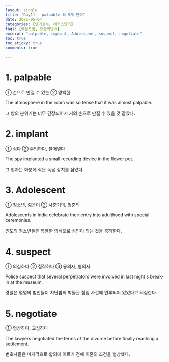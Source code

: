 ```yaml
---
layout: single
title: "Day11 - palpable 외 9개 단어"
date: 2025-05-04
categories: [영어공부, 해커스단어]
tags: [예문포함, 오늘의단어]
excerpt: "palpable, implant, Adolescent, suspect, negotiate"
toc: true
toc_sticky: true
comments: true

---
```


# 1. palpable
① 손으로 만질 수 있는 ② 명백한

The atmosphere in the room was so tense that it was almost palpable.

그 방의 분위기는 너무 긴장되어서 거의 손으로 만질 수 있을 것 같았다.


# 2. implant
① 심다 ② 주입하다, 불어넣다

The spy implanted a small recording device in the flower pot.

그 첩자는 화분에 작은 녹음 장치를 심었다.

# 3. Adolescent
① 청소년, 젊은이 ② 사춘기의, 청춘의

Adolescents in India celebrate their entry into adulthood with special ceremonies.

인도의 청소년들은 특별한 의식으로 성인이 되는 것을 축하한다.


# 4. suspect
① 의심하다 ② 짐작하다 ③ 용의자, 혐의자

Police suspect that several perpetrators were involved in last night`s break-in at the museum.

경찰은 몇몇의 범인들이 지난밤의 박물관 침입 사건에 연루되어 있었다고 의심한다.

# 5. negotiate
① 협상하다, 교섭하다

The lawyers negotiated the terms of the divorce before finally reaching a settlement.

변호사들은 마지막으로 합의에 이르기 전에 이혼의 조건을 협상했다.